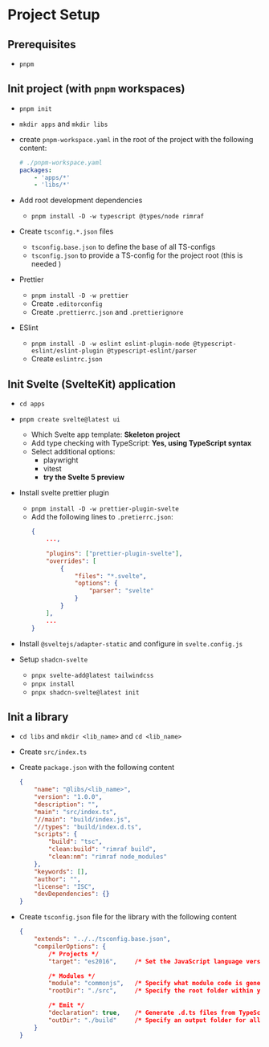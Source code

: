# Project Setup

## Prerequisites
-   `pnpm`

## Init project (with `pnpm` workspaces)
-   `pnpm init`
-   `mkdir apps` and `mkdir libs`
-   create `pnpm-workspace.yaml` in the root of the project with the following
    content:
    ```yaml
    # ./pnpm-workspace.yaml
    packages:
        - 'apps/*'
        - 'libs/*'
    ```
-   Add root development dependencies
    -   `pnpm install -D -w typescript @types/node rimraf`

-   Create `tsconfig.*.json` files
    -   `tsconfig.base.json` to define the base of all TS-configs
    -   `tsconfig.json` to provide a TS-config for the project root
        (this is needed )

-   Prettier
    -   `pnpm install -D -w prettier`
    -   Create `.editorconfig`
    -   Create `.prettierrc.json` and `.prettierignore`

-   ESlint
    -   `pnpm install -D -w eslint eslint-plugin-node @typescript-eslint/eslint-plugin @typescript-eslint/parser`
    -   Create `eslintrc.json`

## Init Svelte (SvelteKit) application
-   `cd apps`
-   `pnpm create svelte@latest ui`
    -   Which Svelte app template: **Skeleton project**
    -   Add type checking with TypeScript: **Yes, using TypeScript syntax**
    -   Select additional options:
        -   playwright
        -   vitest
        -   **try the Svelte 5 preview**

-   Install svelte prettier plugin
    -   `pnpm install -D -w prettier-plugin-svelte`
    -   Add the following lines to `.pretierrc.json`:  
        ```json
        {
            ...,

            "plugins": ["prettier-plugin-svelte"],
            "overrides": [
                {
                    "files": "*.svelte",
                    "options": {
                        "parser": "svelte"
                    }
                }
            ],
            ...
        }
        ```

-   Install `@sveltejs/adapter-static` and configure in `svelte.config.js`
-   Setup `shadcn-svelte`
    -   `pnpx svelte-add@latest tailwindcss`
    -   `pnpx install`
    -   `pnpx shadcn-svelte@latest init`

## Init a library
-   `cd libs` and `mkdir <lib_name>` and `cd <lib_name>`

-   Create `src/index.ts`

-   Create `package.json` with the following content
    ```json
    {
        "name": "@libs/<lib_name>",
        "version": "1.0.0",
        "description": "",
        "main": "src/index.ts",
        "//main": "build/index.js",
        "//types": "build/index.d.ts",
        "scripts": {
            "build": "tsc",
            "clean:build": "rimraf build",
            "clean:nm": "rimraf node_modules"
        },
        "keywords": [],
        "author": "",
        "license": "ISC",
        "devDependencies": {}
    }
    ```

-   Create `tsconfig.json` file for the library with the following content
    ```json
    {
        "extends": "../../tsconfig.base.json",
        "compilerOptions": {
            /* Projects */
            "target": "es2016",     /* Set the JavaScript language version for emitted JavaScript and include compatible library declarations. */

            /* Modules */
            "module": "commonjs",   /* Specify what module code is generated. */
            "rootDir": "./src",     /* Specify the root folder within your source files. */

            /* Emit */
            "declaration": true,    /* Generate .d.ts files from TypeScript and JavaScript files in your project. */
            "outDir": "./build"     /* Specify an output folder for all emitted files. */
        }
    }
    ```
